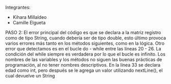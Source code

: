 Integrantes: 

- Kihara Millaldeo 
- Camille Elgueta 

PASO 2:
El error principal del código es que se declara a la matriz registro como de tipo String, cuando debería ser de tipo double, esto último provoca varios errores más tanto en los métodos siguientes, como en la lógica. Otro error que detectamos es en el bucle do - while entre las líneas 20 - 26. La condición del while siempre es verdadera por lo que el bucle es infinito.
Los nombres de las variables y los métodos no siguen las buenas prácticas de programación, al no tener nombres descriptivos.
En la línea 33 se declara edad como int, pero después se le agrega un valor utilizando nextLine(), el cual devuelve un String